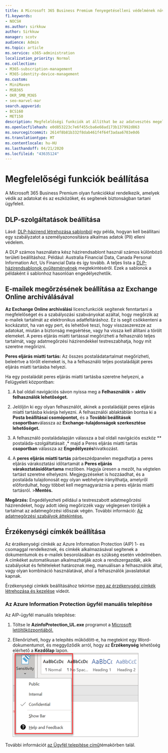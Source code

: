 ```yaml
---
title: A Microsoft 365 Business Premium fenyegetéselleni védelmének növelése
f1.keywords:
- NOCSH
ms.author: sirkkuw
author: Sirkkuw
manager: scotv
audience: Admin
ms.topic: article
ms.service: o365-administration
localization_priority: Normal
ms.collection:
- M365-subscription-management
- M365-identity-device-management
ms.custom:
- MiniMaven
- MSB365
- OKR_SMB_M365
- seo-marvel-mar
search.appverid:
- BCS160
- MET150
description: Megfelelőségi funkciók at állíthat be az adatvesztés megelőzése és az ügyfelek bizalmas adatainak biztonsága érdekében.
ms.openlocfilehash: e0d853223c7e6f455cba6e68ad173b137992d863
ms.sourcegitcommit: 2614f8b81b332f8dab461f4f64f3adaa6703e0d6
ms.translationtype: MT
ms.contentlocale: hu-HU
ms.lasthandoff: 04/21/2020
ms.locfileid: "43635124"
---
```

# <a name="set-up-compliance-features"></a>Megfelelőségi funkciók beállítása

A Microsoft 365 Business Premium olyan funkciókkal rendelkezik, amelyek védik az adatokat és az eszközöket, és segítenek biztonságban tartani ügyfeleit.

## <a name="set-up-dlp-features"></a>DLP-szolgáltatások beállítása

Lásd: [DLP-házirend létrehozása sablonból](https://support.office.com/article/59414438-99f5-488b-975c-5023f2254369) egy példa, hogyan kell beállítani egy szabályzatot a személyazonosításra alkalmas adatok (PII) elleni védelem. 
  
A DLP számos használatra kész házirendsablont használ számos különböző területi beállításhoz. Például: Australia Financial Data, Canada Personal Information Act, Us Financial Data és így tovább. A teljes lista a [DLP-házirendsablonok gyűjteményének](https://support.office.com/article/c2e588d3-8f4f-4937-a286-8c399f28953a) megtekintéséről. Ezek a sablonok a példaként ii sablonhoz hasonlóan engedélyezhetők. 
  
## <a name="set-up-email-retention-with-exchange-online-archiving"></a>E-mailek megőrzésének beállítása az Exchange Online archiválásával

 **Az Exchange Online archiválási** licencfunkciók segítenek fenntartani a megfelelőséget és a szabályozási szabványokat azáltal, hogy megőrzik az e-mailek tartalmát az elektronikus adatfeltáráshoz. Ez is segít csökkenteni a kockázatot, ha van egy pert, és lehetővé teszi, hogy visszaszerezze az adatokat, miután a biztonság megsértése, vagy ha vissza kell állítani a törölt elemeket. A peres eljárás miatti tartással megőrizheti a felhasználó teljes tartalmát, vagy adatmegőrzési házirendekkel testreszabhatja, hogy mit szeretne megőrizni.
  
**Peres eljárás miatti tartás:** Az összes postaládatartalmat megőrizheti, beleértve a törölt elemeket is, ha a felhasználó teljes postaládáját peres eljárás miatti tartásba helyezi. 
    
Ha egy postaládát peres eljárás miatti tartásba szeretne helyezni, a Felügyeleti központban:
    
1. A bal oldali navigációs sávon nyissa meg a **Felhasználók** \> **aktív felhasználók lehetőséget.**
    
2. Jelöljön ki egy olyan felhasználót, akinek a postaládáját peres eljárás miatti tartásba kívánja helyezni. A felhasználói ablaktáblán bontsa ki a **Posta beállításai csomópontot,** és a **További beállítások csoportban**válassza az **Exchange-tulajdonságok szerkesztése lehetőséget.**
    
3. A felhasználó postaládalapján válassza a bal oldali navigációs eszköz ** postaláda-szolgáltatásait ,* majd a Peres eljárás miatti tartás **csoportban** válassza az **Engedélyezés**hivatkozást.
    
4. A **peres eljárás miatti tartás** párbeszédpanelen megadhatja a peres eljárás várakoztatási időtartamát a **Peres eljárás várakoztatásidőtartama** mezőben. Hagyja üresen a mezőt, ha végtelen tartást szeretne elhelyezni. Megjegyzéseket is hozzáadhat, és a postaláda tulajdonosát egy olyan webhelyre irányíthatja, amelyről előfordulhat, hogy többet kell megmagyaráznia a peres eljárás miatti tartásról. \>**Mentés.**
    
**Megőrzés:** Engedélyezheti például a testreszabott adatmegőrzési házirendeket, hogy adott ideig megőrizzék vagy véglegesen töröljék a tartalmat az adatmegőrzési időszak végén. További információ: [Az adatmegőrzési szabályok áttekintése.](https://support.office.com/article/5e377752-700d-4870-9b6d-12bfc12d2423)

## <a name="set-up-sensitivity-labels"></a>Érzékenységi címkék beállítása

Az érzékenységi címkék az Azure Information Protection (AIP) 1- es csomaggal rendelkeznek, és címkék alkalmazásával segítenek a dokumentumok és e-mailek besorolásában és szükség esetén védelmében. A címkéket automatikusan alkalmazhatják azok a rendszergazdák, akik szabályokat és feltételeket határoznak meg, manuálisan a felhasználók által, vagy olyan kombináció használatával, ahol a felhasználók javaslatokat kapnak.

Érzékenységi címkék beállításához tekintse [meg az érzékenységi címkék létrehozása és kezelése](https://support.office.com/article/2fb96b54-7dd2-4f0c-ac8d-170790d4b8b9) videót.



### <a name="install-the-azure-information-protection-client-manually"></a>Az Azure Information Protection ügyfél manuális telepítése

Az AIP-ügyfél manuális telepítése:

1. Töltse le **AzinfoProtection_UL.exe** programot a [Microsoft letöltőközpontjából.](https://www.microsoft.com/download/details.aspx?id=53018)
 
2. Ellenőrizheti, hogy a telepítés működött-e, ha megtekint egy Word-dokumentumot, és meggyőződik arról, hogy az **Érzékenység** lehetőség elérhető a **Kezdőlap** lapon.
<br/>![A Védelem lap legördülő menüje Egy Word-dokumentumban](../media/word-sensitivity.png)

További információt [az Ügyfél telepítése című](https://docs.microsoft.com/azure/information-protection/infoprotect-tutorial-step3)témakörben talál.
